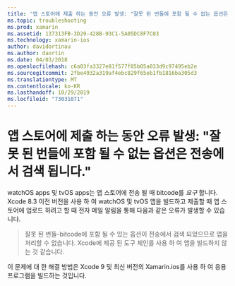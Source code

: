 ```yaml
---
title: '앱 스토어에 제출 하는 동안 오류 발생: "잘못 된 번들에 포함 될 수 없는 옵션은 전송에서 검색 됩니다."'
ms.topic: troubleshooting
ms.prod: xamarin
ms.assetid: 137313FB-3D29-428B-93C1-5A05DC8F7C03
ms.technology: xamarin-ios
author: davidortinau
ms.author: daortin
ms.date: 04/03/2018
ms.openlocfilehash: c6a03fa3327e81f577f85b05a033d9c97495eb2e
ms.sourcegitcommit: 2fbe4932a319af4ebc829f65eb1fb1816ba305d3
ms.translationtype: MT
ms.contentlocale: ko-KR
ms.lasthandoff: 10/29/2019
ms.locfileid: "73031071"
---
```

# <a name="error-when-submitting-to-app-store-invalid-bundle---options-not-allowed-to-be-embedded-in-bitcode-are-detected-in-the-submission"></a>앱 스토어에 제출 하는 동안 오류 발생: "잘못 된 번들에 포함 될 수 없는 옵션은 전송에서 검색 됩니다."

watchOS apps 및 tvOS apps는 앱 스토어에 전송 될 때 bitcode를 _요구_ 합니다. Xcode 8.3 이전 버전을 사용 하 여 watchOS 및 tvOS 앱을 빌드하고 제출할 때 앱 스토어에 업로드 하려고 할 때 전자 메일 알림을 통해 다음과 같은 오류가 발생할 수 있습니다.

>잘못 된 번들-bitcode에 포함 될 수 있는 옵션이 전송에서 검색 되었으므로 앱을 처리할 수 없습니다. Xcode에 제공 된 도구 체인를 사용 하 여 앱을 빌드하지 않는 것 같습니다.

이 문제에 대 한 해결 방법은 Xcode 9 및 최신 버전의 Xamarin.ios를 사용 하 여 응용 프로그램을 빌드하는 것입니다.
